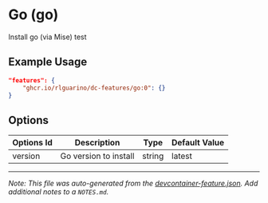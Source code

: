 
# Go (go)

Install go (via Mise) test

## Example Usage

```json
"features": {
    "ghcr.io/rlguarino/dc-features/go:0": {}
}
```

## Options

| Options Id | Description | Type | Default Value |
|-----|-----|-----|-----|
| version | Go version to install | string | latest |



---

_Note: This file was auto-generated from the [devcontainer-feature.json](https://github.com/rlguarino/dc-features/blob/main/src/go/devcontainer-feature.json).  Add additional notes to a `NOTES.md`._
